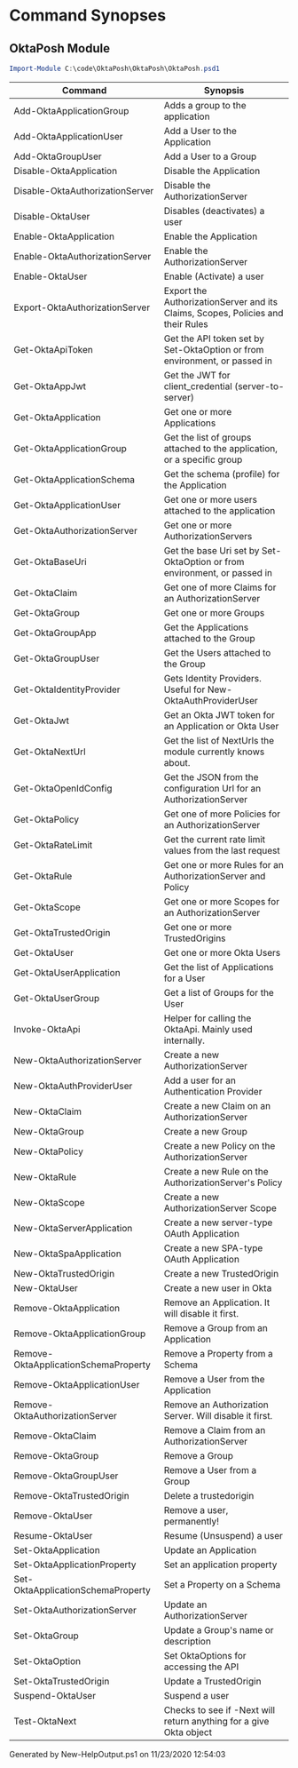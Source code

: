 # Command Synopses

## OktaPosh Module

```PowerShell
Import-Module C:\code\OktaPosh\OktaPosh\OktaPosh.psd1
```

Command     | Synopsis
------------|---------|
Add-OktaApplicationGroup | Adds a group to the application
Add-OktaApplicationUser | Add a User to the Application
Add-OktaGroupUser | Add a User to a Group
Disable-OktaApplication | Disable the Application
Disable-OktaAuthorizationServer | Disable the AuthorizationServer
Disable-OktaUser | Disables (deactivates) a user
Enable-OktaApplication | Enable the Application
Enable-OktaAuthorizationServer | Enable the AuthorizationServer
Enable-OktaUser | Enable (Activate) a user
Export-OktaAuthorizationServer | Export the AuthorizationServer and its Claims, Scopes, Policies and their Rules
Get-OktaApiToken | Get the API token set by Set-OktaOption or from environment, or passed in
Get-OktaAppJwt | Get the JWT for client_credential (server-to-server)
Get-OktaApplication | Get one or more Applications
Get-OktaApplicationGroup | Get the list of groups attached to the application, or a specific group
Get-OktaApplicationSchema | Get the schema (profile) for the Application
Get-OktaApplicationUser | Get one or more users attached to the application
Get-OktaAuthorizationServer | Get one or more AuthorizationServers
Get-OktaBaseUri | Get the base Uri set by Set-OktaOption or from environment, or passed in
Get-OktaClaim | Get one of more Claims for an AuthorizationServer
Get-OktaGroup | Get one or more Groups
Get-OktaGroupApp | Get the Applications attached to the Group
Get-OktaGroupUser | Get the Users attached to the Group
Get-OktaIdentityProvider | Gets Identity Providers. Useful for New-OktaAuthProviderUser
Get-OktaJwt | Get an Okta JWT token for an Application or Okta User
Get-OktaNextUrl | Get the list of NextUrls the module currently knows about.
Get-OktaOpenIdConfig | Get the JSON from the configuration Url for an AuthorizationServer
Get-OktaPolicy | Get one of more Policies for an AuthorizationServer
Get-OktaRateLimit | Get the current rate limit values from the last request
Get-OktaRule | Get one or more Rules for an AuthorizationServer and Policy
Get-OktaScope | Get one or more Scopes for an AuthorizationServer
Get-OktaTrustedOrigin | Get one or more TrustedOrigins
Get-OktaUser | Get one or more Okta Users
Get-OktaUserApplication | Get the list of Applications for a User
Get-OktaUserGroup | Get a list of Groups for the User
Invoke-OktaApi | Helper for calling the OktaApi. Mainly used internally.
New-OktaAuthorizationServer | Create a new AuthorizationServer
New-OktaAuthProviderUser | Add a user for an Authentication Provider
New-OktaClaim | Create a new Claim on an AuthorizationServer
New-OktaGroup | Create a new Group
New-OktaPolicy | Create a new Policy on the AuthorizationServer
New-OktaRule | Create a new Rule on the AuthorizationServer's Policy
New-OktaScope | Create a new AuthorizationServer Scope
New-OktaServerApplication | Create a new server-type OAuth Application
New-OktaSpaApplication | Create a new SPA-type OAuth Application
New-OktaTrustedOrigin | Create a new TrustedOrigin
New-OktaUser | Create a new user in Okta
Remove-OktaApplication | Remove an Application. It will disable it first.
Remove-OktaApplicationGroup | Remove a Group from an Application
Remove-OktaApplicationSchemaProperty | Remove a Property from a Schema
Remove-OktaApplicationUser | Remove a User from the Application
Remove-OktaAuthorizationServer | Remove an Authorization Server. Will disable it first.
Remove-OktaClaim | Remove a Claim from an AuthorizationServer
Remove-OktaGroup | Remove a Group
Remove-OktaGroupUser | Remove a User from a Group
Remove-OktaTrustedOrigin | Delete a trustedorigin
Remove-OktaUser | Remove a user, permanently!
Resume-OktaUser | Resume (Unsuspend) a user
Set-OktaApplication | Update an Application
Set-OktaApplicationProperty | Set an application property
Set-OktaApplicationSchemaProperty | Set a Property on a Schema
Set-OktaAuthorizationServer | Update an AuthorizationServer
Set-OktaGroup | Update a Group's name or description
Set-OktaOption | Set OktaOptions for accessing the API
Set-OktaTrustedOrigin | Update a TrustedOrigin
Suspend-OktaUser | Suspend a user
Test-OktaNext | Checks to see if -Next will return anything for a give Okta object

Generated by New-HelpOutput.ps1 on 11/23/2020 12:54:03
